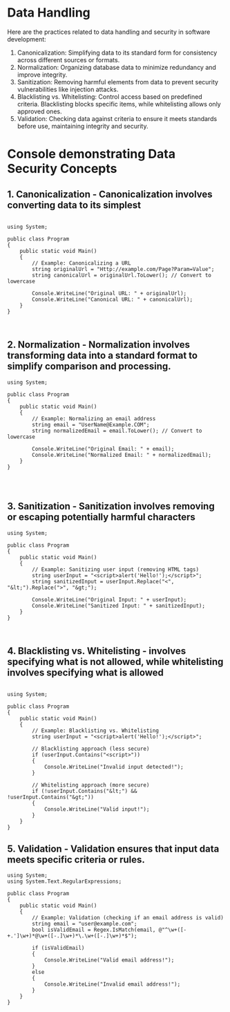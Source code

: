 # Data Handling

Here are the practices related to data handling and security in software development:

1. Canonicalization: Simplifying data to its standard form for consistency across different sources or formats.
2. Normalization: Organizing database data to minimize redundancy and improve integrity.
3. Sanitization: Removing harmful elements from data to prevent security vulnerabilities like injection attacks.
4. Blacklisting vs. Whitelisting: Control access based on predefined criteria. Blacklisting blocks specific items, while whitelisting allows only approved ones.
5. Validation: Checking data against criteria to ensure it meets standards before use, maintaining integrity and security.

# Console demonstrating Data Security Concepts


## 1. Canonicalization - Canonicalization involves converting data to its simplest 

```

using System;

public class Program
{
    public static void Main()
    {
        // Example: Canonicalizing a URL
        string originalUrl = "Http://example.com/Page?Param=Value";
        string canonicalUrl = originalUrl.ToLower(); // Convert to lowercase
        
        Console.WriteLine("Original URL: " + originalUrl);
        Console.WriteLine("Canonical URL: " + canonicalUrl);
    }
}



```
## 2. Normalization - Normalization involves transforming data into a standard format to simplify comparison and processing. 

```
using System;

public class Program
{
    public static void Main()
    {
        // Example: Normalizing an email address
        string email = "UserName@Example.COM";
        string normalizedEmail = email.ToLower(); // Convert to lowercase
        
        Console.WriteLine("Original Email: " + email);
        Console.WriteLine("Normalized Email: " + normalizedEmail);
    }
}




```

## 3. Sanitization - Sanitization involves removing or escaping potentially harmful characters 

```
using System;

public class Program
{
    public static void Main()
    {
        // Example: Sanitizing user input (removing HTML tags)
        string userInput = "<script>alert('Hello!');</script>";
        string sanitizedInput = userInput.Replace("<", "&lt;").Replace(">", "&gt;");
        
        Console.WriteLine("Original Input: " + userInput);
        Console.WriteLine("Sanitized Input: " + sanitizedInput);
    }
}



```

## 4. Blacklisting vs. Whitelisting - involves specifying what is not allowed, while whitelisting involves specifying what is allowed

```

using System;

public class Program
{
    public static void Main()
    {
        // Example: Blacklisting vs. Whitelisting
        string userInput = "<script>alert('Hello!');</script>";
        
        // Blacklisting approach (less secure)
        if (userInput.Contains("<script>"))
        {
            Console.WriteLine("Invalid input detected!");
        }
        
        // Whitelisting approach (more secure)
        if (!userInput.Contains("&lt;") && !userInput.Contains("&gt;"))
        {
            Console.WriteLine("Valid input!");
        }
    }
}

```

## 5. Validation - Validation ensures that input data meets specific criteria or rules.  


```
using System;
using System.Text.RegularExpressions;

public class Program
{
    public static void Main()
    {
        // Example: Validation (checking if an email address is valid)
        string email = "user@example.com";
        bool isValidEmail = Regex.IsMatch(email, @"^\w+([-+.']\w+)*@\w+([-.]\w+)*\.\w+([-.]\w+)*$");
        
        if (isValidEmail)
        {
            Console.WriteLine("Valid email address!");
        }
        else
        {
            Console.WriteLine("Invalid email address!");
        }
    }
}





```








